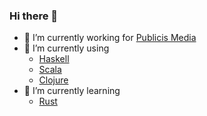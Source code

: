### Hi there 👋

- 👯 I’m currently working for [Publicis Media](https://www.publicisgroupe.com/en/services/services-publicis-media-en)
- 🔭 I’m currently using 
  - [Haskell](https://www.haskell.org/) 
  - [Scala](https://www.scala-lang.org/) 
  - [Clojure](https://clojure.org/)
- 🌱 I’m currently learning 
  - [Rust](https://www.rust-lang.org/learn)
